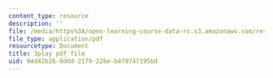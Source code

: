 ```yaml
---
content_type: resource
description: ''
file: /media/https%3A/open-learning-course-data-rc.s3.amazonaws.com/res-10-001-making-science-and-engineering-pictures-a-practical-guide-to-presenting-your-work-spring-2016/94d42b2b9ddd2179226eb4f9747195bd_plCuZVzK6kk.pdf
file_type: application/pdf
resourcetype: Document
title: 3play pdf file
uid: 94d42b2b-9ddd-2179-226e-b4f9747195bd
---
```

